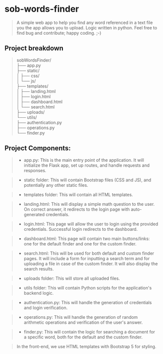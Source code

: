 # sob-words-finder
> A simple web app to help you find any word referenced in a text 
> file you the app allows you to upload. Logic written in python. 
> Feel free to find bug and contribute; happy coding. ;-)

## Project breakdown

>sobWordsFinder/<br>
    ├── app.py<br>
    ├── static/<br>
    │   ├── css/<br>
    │   └── js/<br>
    ├── templates/<br>
    │   ├── landing.html<br>
    │   ├── login.html<br>
    │   ├── dashboard.html<br>
    │   └── search.html<br>
    ├── uploads/<br>
    └── utils/<br>
        ├── authentication.py<br>
        ├── operations.py<br>
        └── finder.py<br>

 ## Project Components:
 
> - app.py: This is the main entry point of the application. It will initialize the Flask app, set up routes, and handle requests and responses.

> - static folder: This will contain Bootstrap files (CSS and JS), and potentially any other static files.

> - templates folder: This will contain all HTML templates.

> - landing.html: This will display a simple math question to the user. On correct answer, it redirects to the login page with auto-generated credentials.

> - login.html: This page will allow the user to login using the provided credentials. Successful login redirects to the dashboard.

> - dashboard.html: This page will contain two main buttons/links: one for the default finder and one for the custom finder.

> - search.html: This will be used for both default and custom finder pages. It will include a form for inputting a search term and for uploading a file in case of the custom finder. It will also display the search results.

> - uploads folder: This will store all uploaded files.

> - utils folder: This will contain Python scripts for the application's backend logic.

> - authentication.py: This will handle the generation of credentials and login verification.

> - operations.py: This will handle the generation of random arithmetic operations and verification of the user's answer.

> - finder.py: This will contain the logic for searching a document for a specific word, both for the default and the custom finder.

> In the front-end, we use HTML templates with Bootstrap 5 for styling.
> 